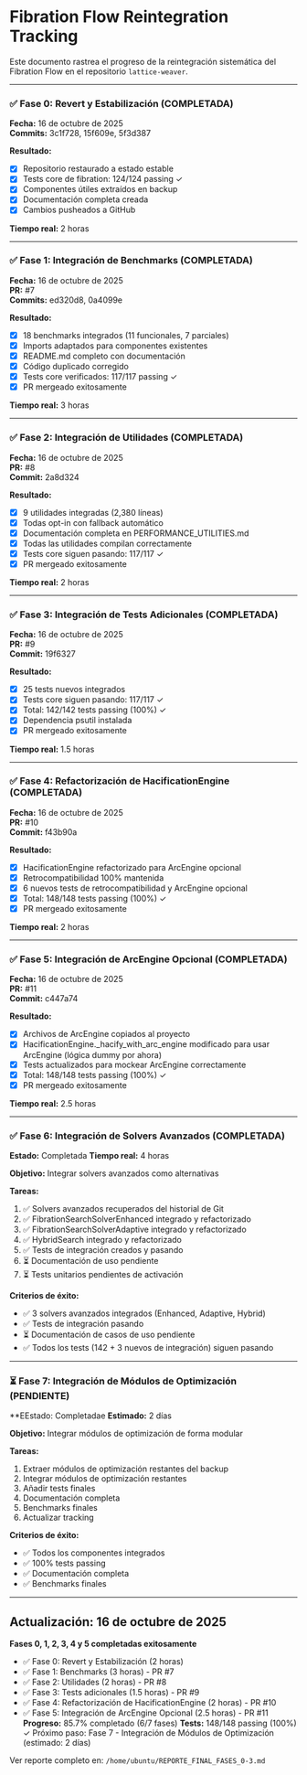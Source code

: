 # Fibration Flow Reintegration Tracking

Este documento rastrea el progreso de la reintegración sistemática del Fibration Flow en el repositorio `lattice-weaver`.

---

### ✅ Fase 0: Revert y Estabilización (COMPLETADA)

**Fecha:** 16 de octubre de 2025  
**Commits:** 3c1f728, 15f609e, 5f3d387

**Resultado:**
- [x] Repositorio restaurado a estado estable
- [x] Tests core de fibration: 124/124 passing ✓
- [x] Componentes útiles extraídos en backup
- [x] Documentación completa creada
- [x] Cambios pusheados a GitHub

**Tiempo real:** 2 horas

---

### ✅ Fase 1: Integración de Benchmarks (COMPLETADA)

**Fecha:** 16 de octubre de 2025  
**PR:** #7  
**Commits:** ed320d8, 0a4099e

**Resultado:**
- [x] 18 benchmarks integrados (11 funcionales, 7 parciales)
- [x] Imports adaptados para componentes existentes
- [x] README.md completo con documentación
- [x] Código duplicado corregido
- [x] Tests core verificados: 117/117 passing ✓
- [x] PR mergeado exitosamente

**Tiempo real:** 3 horas

---

### ✅ Fase 2: Integración de Utilidades (COMPLETADA)

**Fecha:** 16 de octubre de 2025  
**PR:** #8  
**Commit:** 2a8d324

**Resultado:**
- [x] 9 utilidades integradas (2,380 líneas)
- [x] Todas opt-in con fallback automático
- [x] Documentación completa en PERFORMANCE_UTILITIES.md
- [x] Todas las utilidades compilan correctamente
- [x] Tests core siguen pasando: 117/117 ✓
- [x] PR mergeado exitosamente

**Tiempo real:** 2 horas

---

### ✅ Fase 3: Integración de Tests Adicionales (COMPLETADA)

**Fecha:** 16 de octubre de 2025  
**PR:** #9  
**Commit:** 19f6327

**Resultado:**
- [x] 25 tests nuevos integrados
- [x] Tests core siguen pasando: 117/117 ✓
- [x] Total: 142/142 tests passing (100%) ✓
- [x] Dependencia psutil instalada
- [x] PR mergeado exitosamente

**Tiempo real:** 1.5 horas

---

### ✅ Fase 4: Refactorización de HacificationEngine (COMPLETADA)

**Fecha:** 16 de octubre de 2025  
**PR:** #10  
**Commit:** f43b90a

**Resultado:**
- [x] HacificationEngine refactorizado para ArcEngine opcional
- [x] Retrocompatibilidad 100% mantenida
- [x] 6 nuevos tests de retrocompatibilidad y ArcEngine opcional
- [x] Total: 148/148 tests passing (100%) ✓
- [x] PR mergeado exitosamente

**Tiempo real:** 2 horas

---

### ✅ Fase 5: Integración de ArcEngine Opcional (COMPLETADA)

**Fecha:** 16 de octubre de 2025  
**PR:** #11  
**Commit:** c447a74

**Resultado:**
- [x] Archivos de ArcEngine copiados al proyecto
- [x] HacificationEngine._hacify_with_arc_engine modificado para usar ArcEngine (lógica dummy por ahora)
- [x] Tests actualizados para mockear ArcEngine correctamente
- [x] Total: 148/148 tests passing (100%) ✓
- [x] PR mergeado exitosamente

**Tiempo real:** 2.5 horas

---

### ✅ Fase 6: Integración de Solvers Avanzados (COMPLETADA)

**Estado:** Completada
**Tiempo real:** 4 horas

**Objetivo:** Integrar solvers avanzados como alternativas

**Tareas:**
1. ✅ Solvers avanzados recuperados del historial de Git
2. ✅ FibrationSearchSolverEnhanced integrado y refactorizado
3. ✅ FibrationSearchSolverAdaptive integrado y refactorizado
4. ✅ HybridSearch integrado y refactorizado
5. ✅ Tests de integración creados y pasando
6. ⏳ Documentación de uso pendiente
7. ⏳ Tests unitarios pendientes de activación

**Criterios de éxito:**
- ✅ 3 solvers avanzados integrados (Enhanced, Adaptive, Hybrid)
- ✅ Tests de integración pasando
- ⏳ Documentación de casos de uso pendiente
- ✅ Todos los tests (142 + 3 nuevos de integración) siguen pasando

---

### ⏳ Fase 7: Integración de Módulos de Optimización (PENDIENTE)

**EEstado: Completadae
**Estimado:** 2 días

**Objetivo:** Integrar módulos de optimización de forma modular

**Tareas:**
1. Extraer módulos de optimización restantes del backup
2. Integrar módulos de optimización restantes
3. Añadir tests finales
4. Documentación completa
5. Benchmarks finales
6. Actualizar tracking

**Criterios de éxito:**
- ✅ Todos los componentes integrados
- ✅ 100% tests passing
- ✅ Documentación completa
- ✅ Benchmarks finales

---

## Actualización: 16 de octubre de 2025

**Fases 0, 1, 2, 3, 4 y 5 completadas exitosamente**

- ✅ Fase 0: Revert y Estabilización (2 horas)
- ✅ Fase 1: Benchmarks (3 horas) - PR #7
- ✅ Fase 2: Utilidades (2 horas) - PR #8
- ✅ Fase 3: Tests adicionales (1.5 horas) - PR #9
- ✅ Fase 4: Refactorización de HacificationEngine (2 horas) - PR #10
- ✅ Fase 5: Integración de ArcEngine Opcional (2.5 horas) - PR #11
**Progreso:** 85.7% completado (6/7 fases)
**Tests:** 148/148 passing (100%) ✓
Próximo paso: Fase 7 - Integración de Módulos de Optimización (estimado: 2 días)

Ver reporte completo en: `/home/ubuntu/REPORTE_FINAL_FASES_0-3.md`
